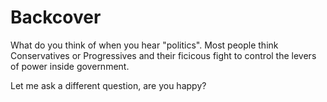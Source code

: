 
# Backcover

What do you think of when you hear "politics". Most people think Conservatives or Progressives and their ficicous fight to control the levers of power inside government.

Let me ask a different question, are you happy?